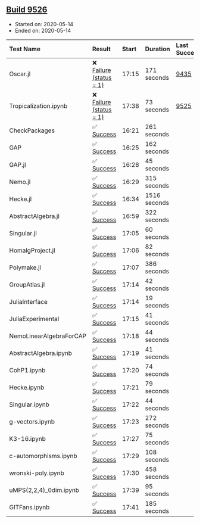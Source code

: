 ## [Build 9526](https://oscarci.mathematik.uni-kl.de/job/oscar/9526/)

* Started on: 2020-05-14
* Ended on: 2020-05-14

| Test Name    | Result | Start | Duration | Last Success | First Failure |
|:-------------|:-------|:------|:---------|:-------------|:--------------|
| Oscar.jl | ❌ [Failure (status = 1)](https://oscarci.mathematik.uni-kl.de/job/oscar/9526/artifact/logs/build-9526/Oscar.jl.log) | 17:15 | 171 seconds | [9435](https://oscarci.mathematik.uni-kl.de/job/oscar/9435/) | [9436](https://oscarci.mathematik.uni-kl.de/job/oscar/9436/) |
| Tropicalization.ipynb | ❌ [Failure (status = 1)](https://oscarci.mathematik.uni-kl.de/job/oscar/9526/artifact/logs/build-9526/Tropicalization.ipynb.log) | 17:38 | 73 seconds | [9525](https://oscarci.mathematik.uni-kl.de/job/oscar/9525/) | [9526](https://oscarci.mathematik.uni-kl.de/job/oscar/9526/) |
| CheckPackages | ✅ [Success](https://oscarci.mathematik.uni-kl.de/job/oscar/9526/artifact/logs/build-9526/CheckPackages.log) | 16:21 | 261 seconds |  |  |
| GAP | ✅ [Success](https://oscarci.mathematik.uni-kl.de/job/oscar/9526/artifact/logs/build-9526/GAP.log) | 16:25 | 162 seconds |  |  |
| GAP.jl | ✅ [Success](https://oscarci.mathematik.uni-kl.de/job/oscar/9526/artifact/logs/build-9526/GAP.jl.log) | 16:28 | 45 seconds |  |  |
| Nemo.jl | ✅ [Success](https://oscarci.mathematik.uni-kl.de/job/oscar/9526/artifact/logs/build-9526/Nemo.jl.log) | 16:29 | 315 seconds |  |  |
| Hecke.jl | ✅ [Success](https://oscarci.mathematik.uni-kl.de/job/oscar/9526/artifact/logs/build-9526/Hecke.jl.log) | 16:34 | 1516 seconds |  |  |
| AbstractAlgebra.jl | ✅ [Success](https://oscarci.mathematik.uni-kl.de/job/oscar/9526/artifact/logs/build-9526/AbstractAlgebra.jl.log) | 16:59 | 322 seconds |  |  |
| Singular.jl | ✅ [Success](https://oscarci.mathematik.uni-kl.de/job/oscar/9526/artifact/logs/build-9526/Singular.jl.log) | 17:05 | 60 seconds |  |  |
| HomalgProject.jl | ✅ [Success](https://oscarci.mathematik.uni-kl.de/job/oscar/9526/artifact/logs/build-9526/HomalgProject.jl.log) | 17:06 | 82 seconds |  |  |
| Polymake.jl | ✅ [Success](https://oscarci.mathematik.uni-kl.de/job/oscar/9526/artifact/logs/build-9526/Polymake.jl.log) | 17:07 | 386 seconds |  |  |
| GroupAtlas.jl | ✅ [Success](https://oscarci.mathematik.uni-kl.de/job/oscar/9526/artifact/logs/build-9526/GroupAtlas.jl.log) | 17:14 | 42 seconds |  |  |
| JuliaInterface | ✅ [Success](https://oscarci.mathematik.uni-kl.de/job/oscar/9526/artifact/logs/build-9526/JuliaInterface.log) | 17:14 | 19 seconds |  |  |
| JuliaExperimental | ✅ [Success](https://oscarci.mathematik.uni-kl.de/job/oscar/9526/artifact/logs/build-9526/JuliaExperimental.log) | 17:15 | 41 seconds |  |  |
| NemoLinearAlgebraForCAP | ✅ [Success](https://oscarci.mathematik.uni-kl.de/job/oscar/9526/artifact/logs/build-9526/NemoLinearAlgebraForCAP.log) | 17:18 | 44 seconds |  |  |
| AbstractAlgebra.ipynb | ✅ [Success](https://oscarci.mathematik.uni-kl.de/job/oscar/9526/artifact/logs/build-9526/AbstractAlgebra.ipynb.log) | 17:19 | 41 seconds |  |  |
| CohP1.ipynb | ✅ [Success](https://oscarci.mathematik.uni-kl.de/job/oscar/9526/artifact/logs/build-9526/CohP1.ipynb.log) | 17:20 | 74 seconds |  |  |
| Hecke.ipynb | ✅ [Success](https://oscarci.mathematik.uni-kl.de/job/oscar/9526/artifact/logs/build-9526/Hecke.ipynb.log) | 17:21 | 79 seconds |  |  |
| Singular.ipynb | ✅ [Success](https://oscarci.mathematik.uni-kl.de/job/oscar/9526/artifact/logs/build-9526/Singular.ipynb.log) | 17:22 | 44 seconds |  |  |
| g-vectors.ipynb | ✅ [Success](https://oscarci.mathematik.uni-kl.de/job/oscar/9526/artifact/logs/build-9526/g-vectors.ipynb.log) | 17:23 | 272 seconds |  |  |
| K3-16.ipynb | ✅ [Success](https://oscarci.mathematik.uni-kl.de/job/oscar/9526/artifact/logs/build-9526/K3-16.ipynb.log) | 17:27 | 75 seconds |  |  |
| c-automorphisms.ipynb | ✅ [Success](https://oscarci.mathematik.uni-kl.de/job/oscar/9526/artifact/logs/build-9526/c-automorphisms.ipynb.log) | 17:29 | 108 seconds |  |  |
| wronski-poly.ipynb | ✅ [Success](https://oscarci.mathematik.uni-kl.de/job/oscar/9526/artifact/logs/build-9526/wronski-poly.ipynb.log) | 17:30 | 458 seconds |  |  |
| uMPS(2,2,4)_0dim.ipynb | ✅ [Success](https://oscarci.mathematik.uni-kl.de/job/oscar/9526/artifact/logs/build-9526/uMPS-2-2-4-_0dim.ipynb.log) | 17:39 | 95 seconds |  |  |
| GITFans.ipynb | ✅ [Success](https://oscarci.mathematik.uni-kl.de/job/oscar/9526/artifact/logs/build-9526/GITFans.ipynb.log) | 17:41 | 185 seconds |  |  |
